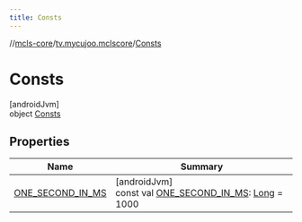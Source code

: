 ```yaml
---
title: Consts
---
```

//[mcls-core](../../../index.html)/[tv.mycujoo.mclscore](../index.html)/[Consts](index.html)



# Consts



[androidJvm]\
object [Consts](index.html)



## Properties


| Name | Summary |
|---|---|
| [ONE_SECOND_IN_MS](-o-n-e_-s-e-c-o-n-d_-i-n_-m-s.html) | [androidJvm]<br>const val [ONE_SECOND_IN_MS](-o-n-e_-s-e-c-o-n-d_-i-n_-m-s.html): [Long](https://kotlinlang.org/api/latest/jvm/stdlib/kotlin/-long/index.html) = 1000 |

